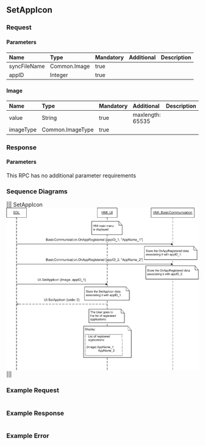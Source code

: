 ## SetAppIcon


### Request

#### Parameters

|Name|Type|Mandatory|Additional|Description|
|:---|:---|:--------|:---------|:----------|
|syncFileName|Common.Image|true|||
|appID|Integer|true|||

#### Image

|Name|Type|Mandatory|Additional|Description|
|:---|:---|:--------|:---------|:----------|
|value|String|true|maxlength: 65535||
|imageType|Common.ImageType|true|||

### Response

#### Parameters

This RPC has no additional parameter requirements

### Sequence Diagrams
|||
SetAppIcon
![SetAppIcon](./assets/SetAppIcon.png)
|||

### Example Request

```json

```
### Example Response

```json

```

### Example Error

```json

```
